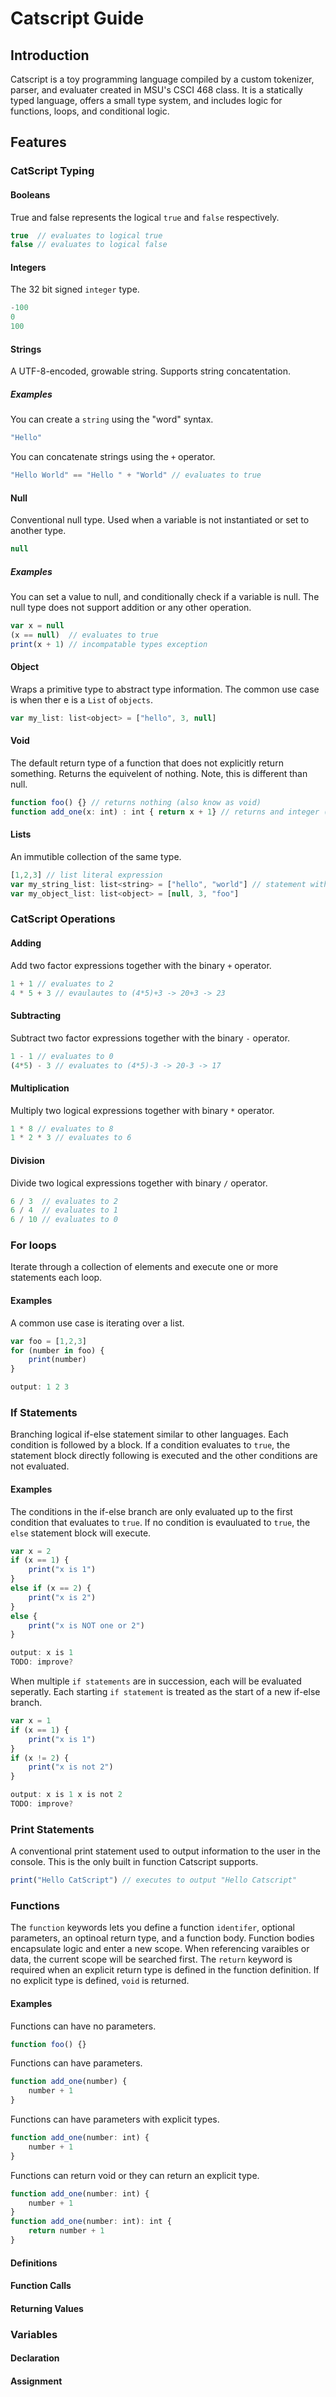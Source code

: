 # Catscript Guide
## Introduction
Catscript is a toy programming language compiled by a custom tokenizer, parser, and evaluater created in MSU's CSCI 468 class. It is a statically typed language, offers a small type system, and includes logic for functions, loops, and conditional logic. 
## Features
### CatScript Typing
#### Booleans
True and false represents the logical `true` and `false` respectively.
```js
true  // evaluates to logical true
false // evaluates to logical false 
```
#### Integers
The 32 bit signed `integer` type.
```js
-100 
0
100
```
#### Strings
A UTF-8-encoded, growable string. Supports string concatentation. 
##### Examples
You can create a `string` using the "word" syntax.
```js
"Hello"
```
You can concatenate strings using the `+` operator.
```js
"Hello World" == "Hello " + "World" // evaluates to true
```
#### Null
Conventional null type. Used when a variable is not instantiated or set to another type.
```js
null
```
##### Examples
You can set a value to null, and conditionally check if a variable is null. The null type does not support addition or any other operation. 
```js
var x = null
(x == null)  // evaluates to true
print(x + 1) // incompatable types exception 
```
#### Object
Wraps a primitive type to abstract type information. The common use case is when ther e is a `List` of `objects`.
```js
var my_list: list<object> = ["hello", 3, null]
```
#### Void
The default return type of a function that does not explicitly return something. Returns the equivelent of nothing. Note, this is different than null.
```js
function foo() {} // returns nothing (also know as void)
function add_one(x: int) : int { return x + 1} // returns and integer (x+1)
```
#### Lists
An immutible collection of the same type. 
```js
[1,2,3] // list literal expression 
var my_string_list: list<string> = ["hello", "world"] // statement with list type
var my_object_list: list<object> = [null, 3, "foo"]
```
### CatScript Operations
#### Adding
Add two factor expressions together with the binary `+` operator.
```js
1 + 1 // evaluates to 2
4 * 5 + 3 // evaulautes to (4*5)+3 -> 20+3 -> 23
```
#### Subtracting
Subtract two factor expressions together with the binary `-` operator.
```js
1 - 1 // evaluates to 0
(4*5) - 3 // evaluates to (4*5)-3 -> 20-3 -> 17
```
#### Multiplication
Multiply two logical expressions together with binary `*` operator.
```js
1 * 8 // evaluates to 8
1 * 2 * 3 // evaluates to 6
```
#### Division
Divide two logical expressions together with binary `/` operator.
```js
6 / 3  // evaluates to 2
6 / 4  // evaluates to 1
6 / 10 // evaluates to 0
```
### For loops
Iterate through a collection of elements and execute one or more statements each loop.
#### Examples
A common use case is iterating over a list. 
```js
var foo = [1,2,3]
for (number in foo) {
    print(number)
}

output: 1 2 3
```
### If Statements
Branching logical if-else statement similar to other languages. Each condition is followed by a block. If a condition evaluates to `true`, the statement block directly following is executed and the other conditions are not evaluated.
#### Examples
The conditions in the if-else branch are only evaluated up to the first condition that evaluates to `true`. If no condition is evauluated to `true`, the `else` statement block will execute. 
```js
var x = 2
if (x == 1) {
    print("x is 1")
} 
else if (x == 2) {
    print("x is 2")
}
else {
    print("x is NOT one or 2")    
}

output: x is 1
TODO: improve?
```
When multiple `if statements` are in succession, each will be evaluated seperatly. Each starting `if statement` is treated as the start of a new if-else branch. 
```js
var x = 1
if (x == 1) {
    print("x is 1")
}
if (x != 2) {
    print("x is not 2")
}

output: x is 1 x is not 2
TODO: improve? 
```
### Print Statements
A conventional print statement used to output information to the user in the console. This is the only built in function Catscript supports.
```js
print("Hello CatScript") // executes to output "Hello Catscript" 
```
### Functions

The `function` keywords lets you define a function `identifer`, optional parameters, an optinoal return type, and a function body. Function bodies encapsulate logic and enter a new scope. When referencing varaibles or data, the current scope will be searched first. The `return` keyword is required when an explicit return type is defined in the function definition. If no explicit type is defined, `void` is returned. 
#### Examples
Functions can have no parameters.
```js
function foo() {}
```
Functions can have parameters.
```js
function add_one(number) {
    number + 1 
}
```
Functions can have parameters with explicit types.
```js
function add_one(number: int) {
    number + 1
} 
```
Functions can return void or they can return an explicit type.
```js
function add_one(number: int) {
    number + 1
}
function add_one(number: int): int {
    return number + 1
}
```
#### Definitions

#### Function Calls
#### Returning Values
### Variables
#### Declaration
#### Assignment
